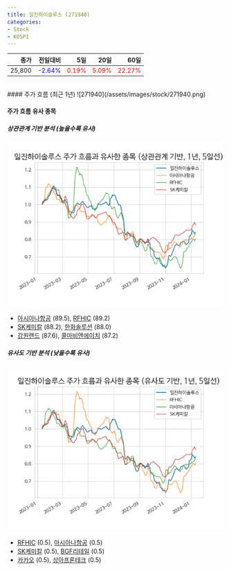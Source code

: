 ```yaml
---
title: 일진하이솔루스 (271940)
categories:
- Stock
- KOSPI
---
```


|종가|전일대비|5일|20일|60일|
|---:|-------:|--:|---:|---:|
|25,800|<span style="color: blue">-2.64%</span>|<span style="color: red">0.19%</span>|<span style="color: red">5.09%</span>|<span style="color: red">22.27%</span>|

<!-- more -->
<br>
#### 주가 흐름 (최근 1년)
![271940](/assets/images/stock/271940.png)


#### 주가 흐름 유사 종목


##### 상관관계 기반 분석 (높을수록 유사)
![271940](/assets/images/stock/271940_corr.png)
- [아시아나항공](/020560/) (89.5), [RFHIC](/218410/) (89.2)
- [SK케미칼](/285130/) (88.2), [한화솔루션](/009830/) (88.0)
- [강원랜드](/035250/) (87.6), [콜마비앤에이치](/200130/) (87.2)


##### 유사도 기반 분석 (낮을수록 유사)	
![271940](/assets/images/stock/271940_sim.png)
- [RFHIC](/218410/) (0.5), [아시아나항공](/020560/) (0.5)
- [SK케미칼](/285130/) (0.5), [BGF리테일](/282330/) (0.5)
- [카카오](/035720/) (0.5), [상아프론테크](/089980/) (0.5)